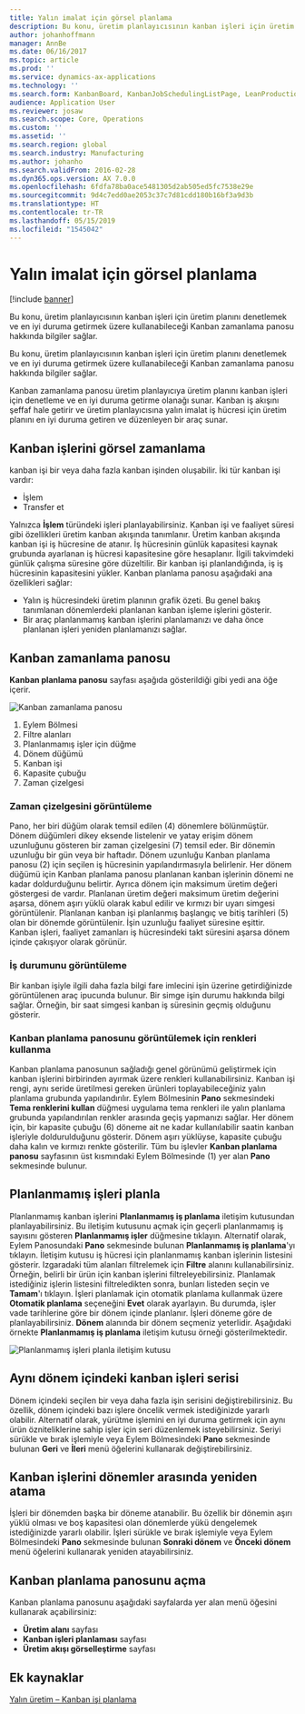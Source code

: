 ```yaml
---
title: Yalın imalat için görsel planlama
description: Bu konu, üretim planlayıcısının kanban işleri için üretim planını denetlemek ve en iyi duruma getirmek üzere kullanabileceği Kanban zamanlama panosu hakkında bilgiler sağlar.
author: johanhoffmann
manager: AnnBe
ms.date: 06/16/2017
ms.topic: article
ms.prod: ''
ms.service: dynamics-ax-applications
ms.technology: ''
ms.search.form: KanbanBoard, KanbanJobSchedulingListPage, LeanProductionFlowVisualization
audience: Application User
ms.reviewer: josaw
ms.search.scope: Core, Operations
ms.custom: ''
ms.assetid: ''
ms.search.region: global
ms.search.industry: Manufacturing
ms.author: johanho
ms.search.validFrom: 2016-02-28
ms.dyn365.ops.version: AX 7.0.0
ms.openlocfilehash: 6fdfa78ba0ace5481305d2ab505ed5fc7538e29e
ms.sourcegitcommit: 9d4c7edd0ae2053c37c7d81cdd180b16bf3a9d3b
ms.translationtype: HT
ms.contentlocale: tr-TR
ms.lasthandoff: 05/15/2019
ms.locfileid: "1545042"
---
```

# <a name="visual-scheduling-for-lean-manufacturing"></a>Yalın imalat için görsel planlama

[!include [banner](../includes/banner.md)]

Bu konu, üretim planlayıcısının kanban işleri için üretim planını denetlemek ve en iyi duruma getirmek üzere kullanabileceği Kanban zamanlama panosu hakkında bilgiler sağlar.

Bu konu, üretim planlayıcısının kanban işleri için üretim planını denetlemek ve en iyi duruma getirmek üzere kullanabileceği Kanban zamanlama panosu hakkında bilgiler sağlar.

Kanban zamanlama panosu üretim planlayıcıya üretim planını kanban işleri için denetleme ve en iyi duruma getirme olanağı sunar. Kanban iş akışını şeffaf hale getirir ve üretim planlayıcısına yalın imalat iş hücresi için üretim planını en iyi duruma getiren ve düzenleyen bir araç sunar.

## <a name="visual-scheduling-of-kanban-jobs"></a>Kanban işlerini görsel zamanlama
kanban işi bir veya daha fazla kanban işinden oluşabilir. İki tür kanban işi vardır:

-   İşlem
-   Transfer et

Yalnızca **İşlem** türündeki işleri planlayabilirsiniz. Kanban işi ve faaliyet süresi gibi özellikleri üretim kanban akışında tanımlanır. Üretim kanban akışında kanban işi iş hücresine de atanır. İş hücresinin günlük kapasitesi kaynak grubunda ayarlanan iş hücresi kapasitesine göre hesaplanır. İlgili takvimdeki günlük çalışma süresine göre düzeltilir. Bir kanban işi planlandığında, iş iş hücresinin kapasitesini yükler. Kanban planlama panosu aşağıdaki ana özellikleri sağlar:

-   Yalın iş hücresindeki üretim planının grafik özeti. Bu genel bakış tanımlanan dönemlerdeki planlanan kanban işleme işlerini gösterir.
-   Bir araç planlanmamış kanban işlerini planlamanızı ve daha önce planlanan işleri yeniden planlamanızı sağlar.

## <a name="kanban-schedule-board"></a>Kanban zamanlama panosu
**Kanban planlama panosu** sayfası aşağıda gösterildiği gibi yedi ana öğe içerir. 

![Kanban zamanlama panosu](./media/kanban-schedule-board-1024x554.png)
1.  Eylem Bölmesi
2.  Filtre alanları
3.  Planlanmamış işler için düğme
4.  Dönem düğümü
5.  Kanban işi
6.  Kapasite çubuğu
7.  Zaman çizelgesi

### <a name="view-the-time-scale"></a>Zaman çizelgesini görüntüleme

Pano, her biri düğüm olarak temsil edilen (4) dönemlere bölünmüştür. Dönem düğümleri dikey eksende listelenir ve yatay erişim dönem uzunluğunu gösteren bir zaman çizelgesini (7) temsil eder. Bir dönemin uzunluğu bir gün veya bir haftadır. Dönem uzunluğu Kanban planlama panosu (2) için seçilen iş hücresinin yapılandırmasıyla belirlenir. Her dönem düğümü için Kanban planlama panosu planlanan kanban işlerinin dönemi ne kadar doldurduğunu belirtir. Ayrıca dönem için maksimum üretim değeri göstergesi de vardır. Planlanan üretim değeri maksimum üretim değerini aşarsa, dönem aşırı yüklü olarak kabul edilir ve kırmızı bir uyarı simgesi görüntülenir. Planlanan kanban işi planlanmış başlangıç ve bitiş tarihleri (5) olan bir dönemde görüntülenir. İşin uzunluğu faaliyet süresine eşittir. Kanban işleri, faaliyet zamanları iş hücresindeki takt süresini aşarsa dönem içinde çakışıyor olarak görünür.

### <a name="view-job-status"></a>İş durumunu görüntüleme

Bir kanban işiyle ilgili daha fazla bilgi fare imlecini işin üzerine getirdiğinizde görüntülenen araç ipucunda bulunur. Bir simge işin durumu hakkında bilgi sağlar. Örneğin, bir saat simgesi kanban iş süresinin geçmiş olduğunu gösterir.

### <a name="use-colors-to-view-the-kanban-schedule-board"></a>Kanban planlama panosunu görüntülemek için renkleri kullanma

Kanban planlama panosunun sağladığı genel görünümü geliştirmek için kanban işlerini birbirinden ayırmak üzere renkleri kullanabilirsiniz. Kanban işi rengi, aynı seride üretilmesi gereken ürünleri toplayabileceğiniz yalın planlama grubunda yapılandırılır. Eylem Bölmesinin **Pano** sekmesindeki **Tema renklerini kullan** düğmesi uygulama tema renkleri ile yalın planlama grubunda yapılandırılan renkler arasında geçiş yapmanızı sağlar. Her dönem için, bir kapasite çubuğu (6) döneme ait ne kadar kullanılabilir saatin kanban işleriyle doldurulduğunu gösterir. Dönem aşırı yüklüyse, kapasite çubuğu daha kalın ve kırmızı renkte gösterilir. Tüm bu işlevler **Kanban planlama panosu** sayfasının üst kısmındaki Eylem Bölmesinde (1) yer alan **Pano** sekmesinde bulunur.

## <a name="plan-unplanned-jobs"></a>Planlanmamış işleri planla
Planlanmamış kanban işlerini **Planlanmamış iş planlama** iletişim kutusundan planlayabilirsiniz. Bu iletişim kutusunu açmak için geçerli planlanmamış iş sayısını gösteren **Planlanmamış işler** düğmesine tıklayın. Alternatif olarak, Eylem Panosundaki **Pano** sekmesinde bulunan **Planlanmamış iş planlama**'yı tıklayın. İletişim kutusu iş hücresi için planlanmamış kanban işlerinin listesini gösterir. Izgaradaki tüm alanları filtrelemek için **Filtre** alanını kullanabilirsiniz. Örneğin, belirli bir ürün için kanban işlerini filtreleyebilirsiniz. Planlamak istediğiniz işlerin listesini filtreledikten sonra, bunları listeden seçin ve **Tamam**'ı tıklayın. İşleri planlamak için otomatik planlama kullanmak üzere **Otomatik planlama** seçeneğini **Evet** olarak ayarlayın. Bu durumda, işler vade tarihlerine göre bir dönem içinde planlanır. İşleri döneme göre de planlayabilirsiniz. **Dönem** alanında bir dönem seçmeniz yeterlidir. Aşağıdaki örnekte **Planlanmamış iş planlama** iletişim kutusu örneği gösterilmektedir. 

![Planlanmamış işleri planla iletişim kutusu](./media/plan-unplanned-jobs-1024x564.png)

## <a name="sequence-kanban-jobs-within-the-same-period"></a>Aynı dönem içindeki kanban işleri serisi
Dönem içindeki seçilen bir veya daha fazla işin serisini değiştirebilirsiniz. Bu özellik, dönem içindeki bazı işlere öncelik vermek istediğinizde yararlı olabilir. Alternatif olarak, yürütme işlemini en iyi duruma getirmek için aynı ürün özniteliklerine sahip işler için seri düzenlemek isteyebilirsiniz. Seriyi sürükle ve bırak işlemiyle veya Eylem Bölmesindeki **Pano** sekmesinde bulunan **Geri** ve **İleri** menü öğelerini kullanarak değiştirebilirsiniz. 

## <a name="reassign-kanban-jobs-across-periods"></a>Kanban işlerini dönemler arasında yeniden atama
İşleri bir dönemden başka bir döneme atanabilir. Bu özellik bir dönemin aşırı yüklü olması ve boş kapasitesi olan dönemlerde yükü dengelemek istediğinizde yararlı olabilir. İşleri sürükle ve bırak işlemiyle veya Eylem Bölmesindeki **Pano** sekmesinde bulunan **Sonraki dönem** ve **Önceki dönem** menü öğelerini kullanarak yeniden atayabilirsiniz.

## <a name="open-the-kanban-schedule-board"></a>Kanban planlama panosunu açma
Kanban planlama panosunu aşağıdaki sayfalarda yer alan menü öğesini kullanarak açabilirsiniz:

-   **Üretim alanı** sayfası
-   **Kanban işleri planlaması** sayfası
-   **Üretim akışı görselleştirme** sayfası


<a name="additional-resources"></a>Ek kaynaklar
--------

[Yalın üretim – Kanban işi planlama](lean-manufacturing-kanban-job-scheduling.md)

